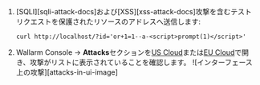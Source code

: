 1. [SQLI][sqli-attack-docs]および[XSS][xss-attack-docs]攻撃を含むテストリクエストを保護されたリソースのアドレスへ送信します:

    ```
    curl http://localhost/?id='or+1=1--a-<script>prompt(1)</script>'
    ```
2. Wallarm Console → **Attacks**セクションを[US Cloud](https://us1.my.wallarm.com/attacks)または[EU Cloud](https://my.wallarm.com/attacks)で開き、攻撃がリストに表示されていることを確認します。
    ![インターフェース上の攻撃][attacks-in-ui-image]